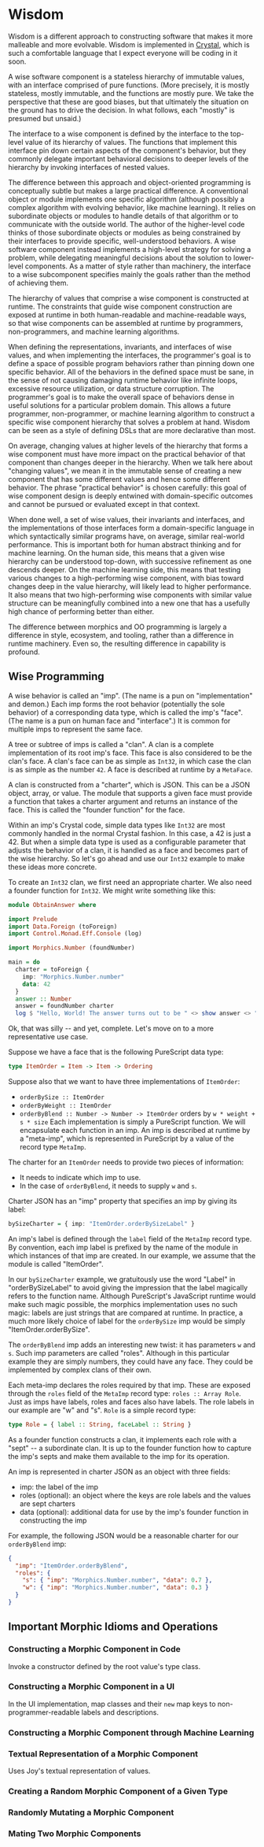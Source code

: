 # Wisdom

Wisdom is a different approach to constructing software that makes it more malleable and more
evolvable. Wisdom is implemented in [Crystal](http://crystal-lang.org), which is such a comfortable
language that I expect everyone will be coding in it soon.

A wise software component is a stateless hierarchy of immutable values, with an
interface comprised of pure functions. (More precisely, it is mostly stateless, mostly immutable,
and the functions are mostly pure. We take the perspective that these are good biases, but that ultimately 
the situation on the ground has to drive the decision. In what follows, each "mostly" is presumed but unsaid.)

The interface to a wise component is defined by the interface to the top-level value of its
hierarchy of values. The functions that implement this interface pin down certain aspects of the 
component's behavior, but they commonly delegate important behavioral decisions to deeper levels 
of the hierarchy by invoking interfaces of nested values.

The difference between this approach and object-oriented programming is conceptually subtle
but makes a large practical difference. A conventional object or module implements one specific
algorithm (although possibly a complex algorithm with evolving behavior, like machine learning). 
It relies on subordinate objects or modules to handle details of that algorithm or to communicate with 
the outside world. The author of the higher-level code thinks of those subordinate objects or modules 
as being constrained by their interfaces to provide specific, well-understood behaviors. A wise software 
component instead implements a high-level strategy for solving a problem, while delegating meaningful 
decisions about the solution to lower-level components. As a matter of style rather than machinery, 
the interface to a wise subcomponent specifies mainly the goals rather than the method of achieving them.

The hierarchy of values that comprise a wise component is constructed at runtime. The
constraints that guide wise component construction are exposed at runtime in both human-readable
and machine-readable ways, so that wise components can be assembled at runtime by programmers,
non-programmers, and machine learning algorithms.

When defining the representations, invariants, and interfaces of wise values, and when
implementing the interfaces, the programmer's goal is to define a space of possible program 
behaviors rather than pinning down one specific behavior.  All of the behaviors in the defined space 
must be sane, in the sense of not causing damaging runtime behavior like infinite loops, 
excessive resource utilization, or data structure corruption. 
The programmer's goal is to make the overall space of behaviors dense in useful
solutions for a particular problem domain. This allows a future programmer, non-programmer, or
machine learning algorithm to construct a specific wise component hierarchy that solves a problem
at hand. Wisdom can be seen as a style of defining DSLs that are more declarative than most.

On average, changing values at higher levels of the hierarchy that forms a wise component 
must have more impact on the practical behavior of that component than changes deeper in the hierarchy.
When we talk here about "changing values", we mean it in the immutable sense of creating a new
component that has some different values and hence some different behavior.
The phrase "practical behavior" is chosen carefully: this goal of wise component design 
is deeply entwined with domain-specific outcomes and cannot be pursued or evaluated except in
that context. 

When done well, a set of wise values, their invariants and interfaces, and the implementations
of those interfaces form a domain-specific language in which syntactically similar programs have, 
on average, similar real-world performance. This is important both for human abstract thinking and 
for machine learning. On the human side, this means that a given wise hierarchy can be understood 
top-down, with successive refinement as one descends deeper. On the machine learning side, this means
that testing various changes to a high-performing wise component, with  bias toward changes deep
in the value hierarchy, will likely lead to higher performance. It also means that two high-performing 
wise components with similar value structure can be meaningfully combined into a new one that has a 
usefully high chance of performing better than either. 

The difference between morphics and OO programming is largely a
difference in style, ecosystem, and tooling, rather than a difference in runtime machinery. Even so,
the resulting difference in capability is profound.

## Wise Programming

A wise behavior is called an "imp". (The name is a pun on "implementation"
and demon.) Each imp forms the root behavior (potentially the sole behavior) of
a corresponding data type, which is called the imp's "face". (The name is a pun on human
face and "interface".) It is common for multiple imps to represent the same face.

A tree or subtree of imps is called a "clan". A clan is a complete implementation
of its root imp's face. This face is also considered to be the clan's face.
A clan's face can be as simple as `Int32`, in which case the clan is as simple as
the number `42`. A face is described at runtime by a `MetaFace`.

A clan is constructed from a "charter", which is JSON. This can be a JSON object,
array, or value. The module that
supports a given face must provide a function that takes a charter argument
and returns an instance of the face. This is called the "founder function" for
the face.

Within an imp's Crystal code, simple data types like `Int32` are
most commonly handled in the normal Crystal fashion. In this case, a 42 is just a 42.
But when a simple data type is used as a configurable parameter that adjusts the behavior
of a clan, it is handled as a face and becomes part of the wise hierarchy.
So let's go ahead and use our `Int32` example to make these ideas more concrete.

To create an `Int32` clan, we first need an appropriate charter.
We also need a founder function for `Int32`. We might write something like this:

```PureScript
module ObtainAnswer where

import Prelude
import Data.Foreign (toForeign)
import Control.Monad.Eff.Console (log)

import Morphics.Number (foundNumber)

main = do
  charter = toForeign {
    imp: "Morphics.Number.number"
    data: 42
  }
  answer :: Number
  answer = foundNumber charter
  log $ "Hello, World! The answer turns out to be " <> show answer <> "."
```

Ok, that was silly -- and yet, complete. Let's move on to a more representative use case.

Suppose we have a face that is the following PureScript data type:

```PureScript
type ItemOrder = Item -> Item -> Ordering
```

Suppose also that we want to have three implementations of `ItemOrder`:
* `orderBySize :: ItemOrder`
* `orderByWeight :: ItemOrder`
* `orderByBlend :: Number -> Number -> ItemOrder` orders by `w * weight + s * size`
Each implementation is simply a PureScript function. We will encapsulate each function
in an imp. An imp is described at runtime by a "meta-imp", which is represented
in PureScript by a value of the record type `MetaImp`.

The charter for an `ItemOrder` needs to provide two pieces of information:
* It needs to indicate which imp to use.
* In the case of `orderByBlend`, it needs to supply `w` and `s`.

Charter JSON has an "imp" property that specifies an imp by giving its label:
```PureScript
bySizeCharter = { imp: "ItemOrder.orderBySizeLabel" }
```

An imp's label is defined through the `label` field of the `MetaImp` record type.
By convention, each imp label is prefixed by the name of the
module in which instances of that imp are created. In our example, we assume that the
module is called "ItemOrder".

In our `bySizeCharter` example, we gratuitously use the word "Label" in "orderBySizeLabel"
to avoid giving the impression that the label magically refers to the function name.
Although PureScript's JavaScript runtime would make such magic possible, the morphics
implementation uses no such magic: labels are just strings that are compared at runtime.
In practice, a much more likely choice of label for the `orderBySize` imp would be
simply "ItemOrder.orderBySize".

The `orderByBlend` imp adds an interesting new twist: it has parameters `w` and `s`.
Such imp parameters are called "roles". Although in this particular example they
are simply numbers, they could have any face. They could be implemented by complex
clans of their own.

Each meta-imp declares the roles required by that imp. These are exposed through the
`roles` field of the `MetaImp` record type: `roles :: Array Role`. Just as imps have labels, roles and faces
also have labels. The role labels in our example are "w" and "s". `Role` is a simple record type:
```PureScript
type Role = { label :: String, faceLabel :: String }
```

As a founder function constructs a clan, it implements each role with a "sept" -- a subordinate clan.
It is up to the founder function how to capture the imp's septs and make them available
to the imp for its operation.

An imp is represented in charter JSON as an object with three fields:
* imp: the label of the imp
* roles (optional): an object where the keys are role labels and the values are sept charters
* data (optional): additional data for use by the imp's founder function in constructing the imp

For example, the following JSON would be a reasonable charter for our `orderByBlend` imp:
```JSON
{
  "imp": "ItemOrder.orderByBlend",
  "roles": {
    "s": { "imp": "Morphics.Number.number", "data": 0.7 },
    "w": { "imp": "Morphics.Number.number", "data": 0.3 }
  }
}
```


## Important Morphic Idioms and Operations

### Constructing a Morphic Component in Code

Invoke a constructor defined by the root value's type class.

### Constructing a Morphic Component in a UI

In the UI implementation, map classes and their `new` map keys to non-programmer-readable
labels and descriptions.

### Constructing a Morphic Component through Machine Learning

### Textual Representation of a Morphic Component

Uses Joy's textual representation of values.

### Creating a Random Morphic Component of a Given Type

### Randomly Mutating a Morphic Component

### Mating Two Morphic Components


